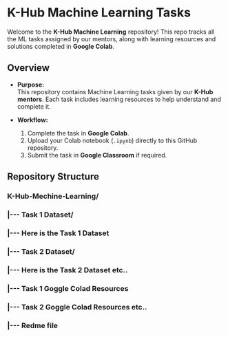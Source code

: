 # K-Hub Machine Learning Tasks

Welcome to the **K-Hub Machine Learning** repository! This repo tracks all the ML tasks assigned by our mentors, along with learning resources and solutions completed in **Google Colab**.

## Overview

- **Purpose:**  
  This repository contains Machine Learning tasks given by our **K-Hub mentors**. Each task includes learning resources to help understand and complete it.

- **Workflow:**  
  1. Complete the task in **Google Colab**.  
  2. Upload your Colab notebook (`.ipynb`) directly to this GitHub repository.  
  3. Submit the task in **Google Classroom** if required.

## Repository Structure
### K-Hub-Mechine-Learning/
### |--- Task 1 Dataset/ 
###   |--- Here is the Task 1 Dataset
### |--- Task 2 Dataset/
###    |--- Here is the Task 2 Dataset etc..
### |--- Task 1 Goggle Colad Resources
### |--- Task 2  Goggle Colad Resources etc..
### |--- Redme file
